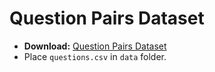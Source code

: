 # Question Pairs Dataset

- **Download:** [Question Pairs Dataset](https://www.kaggle.com/datasets/quora/question-pairs-dataset)
- Place `questions.csv` in `data` folder.
